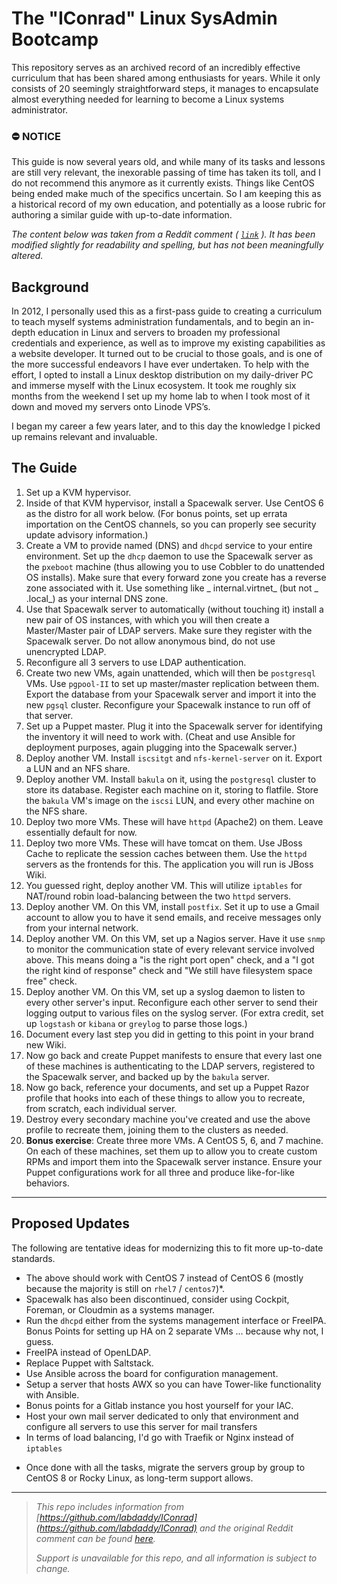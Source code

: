 # The "IConrad" Linux SysAdmin Bootcamp

This repository serves as an archived record of an incredibly effective curriculum that has been shared among enthusiasts for years. While it only consists of 20 seemingly straightforward steps, it manages to encapsulate almost everything needed for learning to become a Linux systems administrator.

### :no_entry: NOTICE

This guide is now several years old, and while many of its tasks and lessons are still very relevant, the inexorable passing of time has taken its toll, and I do not recommend this anymore as it currently exists. Things like CentOS being ended make much of the specifics uncertain. So I am keeping this as a historical record of my own education, and potentially as a loose rubric for authoring a similar guide with up-to-date information.

_The content below was taken from a Reddit comment ( [`link`](https://www.reddit.com/r/linuxadmin/comments/2s924h/comment/cnnw1ma/) ). It has been modified slightly for readability and spelling, but has not been meaningfully altered._

## Background

In 2012, I personally used this as a first-pass guide to creating a curriculum to teach myself systems administration fundamentals, and to begin an in-depth education in Linux and servers to broaden my professional credentials and experience, as well as to improve my existing capabilities as a website developer. It turned out to be crucial to those goals, and is one of the more successful endeavors I have ever undertaken. To help with the effort, I opted to install a Linux desktop distribution on my daily-driver PC and immerse myself with the Linux ecosystem. It took me roughly six months from the weekend I set up my home lab to when I took most of it down and moved my servers onto Linode VPS’s.

I began my career a few years later, and to this day the knowledge I picked up remains relevant and invaluable.


## The Guide
 
1. Set up a KVM hypervisor.
2. Inside of that KVM hypervisor, install a Spacewalk server. Use CentOS 6 as the distro for all work below. (For bonus points, set up errata importation on the CentOS channels, so you can properly see security update advisory information.)
3. Create a VM to provide named (DNS) and `dhcpd` service to your entire environment. Set up the `dhcp` daemon to use the Spacewalk server as the `pxeboot` machine (thus allowing you to use Cobbler to do unattended OS installs). Make sure that every forward zone you create has a reverse zone associated with it. Use something like _ internal.virtnet_ (but not _ .local_) as your internal DNS zone.
4. Use that Spacewalk server to automatically (without touching it) install a new pair of OS instances, with which you will then create a Master/Master pair of LDAP servers. Make sure they register with the Spacewalk server. Do not allow anonymous bind, do not use unencrypted LDAP.
5. Reconfigure all 3 servers to use LDAP authentication.
6. Create two new VMs, again unattended, which will then be `postgresql` VMs. Use `pgpool-II` to set up master/master replication between them. Export the database from your Spacewalk server and import it into the new `pgsql` cluster. Reconfigure your Spacewalk instance to run off of that server.
7. Set up a Puppet master. Plug it into the Spacewalk server for identifying the inventory it will need to work with. (Cheat and use Ansible for deployment purposes, again plugging into the Spacewalk server.)
8. Deploy another VM. Install `iscsitgt` and `nfs-kernel-server` on it. Export a LUN and an NFS share.
9. Deploy another VM. Install `bakula` on it, using the `postgresql` cluster to store its database. Register each machine on it, storing to flatfile. Store the `bakula` VM's image on the `iscsi` LUN, and every other machine on the NFS share.
10. Deploy two more VMs. These will have `httpd` (Apache2) on them. Leave essentially default for now.
11. Deploy two more VMs. These will have tomcat on them. Use JBoss Cache to replicate the session caches between them. Use the `httpd` servers as the frontends for this. The application you will run is JBoss Wiki.
12. You guessed right, deploy another VM. This will utilize `iptables` for NAT/round robin load-balancing between the two `httpd` servers.
13. Deploy another VM. On this VM, install `postfix`. Set it up to use a Gmail account to allow you to have it send emails, and receive messages only from your internal network.
14. Deploy another VM. On this VM, set up a Nagios server. Have it use `snmp` to monitor the communication state of every relevant service involved above. This means doing a "is the right port open" check, and a "I got the right kind of response" check and "We still have filesystem space free" check.
15. Deploy another VM. On this VM, set up a syslog daemon to listen to every other server's input. Reconfigure each other server to send their logging output to various files on the syslog server. (For extra credit, set up `logstash` or `kibana` or `greylog` to parse those logs.)
16. Document every last step you did in getting to this point in your brand new Wiki.
17. Now go back and create Puppet manifests to ensure that every last one of these machines is authenticating to the LDAP servers, registered to the Spacewalk server, and backed up by the `bakula` server.
18. Now go back, reference your documents, and set up a Puppet Razor profile that hooks into each of these things to allow you to recreate, from scratch, each individual server.
19. Destroy every secondary machine you've created and use the above profile to recreate them, joining them to the clusters as needed.
20. **Bonus exercise**: Create three more VMs. A CentOS 5, 6, and 7 machine. On each of these machines, set them up to allow you to create custom RPMs and import them into the Spacewalk server instance. Ensure your Puppet configurations work for all three and produce like-for-like behaviors.

---

## Proposed Updates

The following are tentative ideas for modernizing this to fit more up-to-date standards.

- The above should work with CentOS 7 instead of CentOS 6 (mostly because the majority is still on `rhel7` / `centos7`)*.
- Spacewalk has also been discontinued, consider using Cockpit, Foreman, or Cloudmin as a systems manager.
- Run the `dhcpd` either from the systems management interface or FreeIPA. Bonus Points for setting up HA on 2 separate VMs ... because why not, I guess.
- FreeIPA instead of OpenLDAP.
- Replace Puppet with Saltstack.
- Use Ansible across the board for configuration management.
- Setup a server that hosts AWX so you can have Tower-like functionality with Ansible.
- Bonus points for a Gitlab instance you host yourself for your IAC.
- Host your own mail server dedicated to only that environment and configure all servers to use this server for mail transfers
- In terms of load balancing, I'd go with Traefik or Nginx instead of `iptables`

* Once done with all the tasks, migrate the servers group by group to CentOS 8 or Rocky Linux, as long-term support allows.

---

> _This repo includes information from [https://github.com/labdaddy/IConrad](https://github.com/labdaddy/IConrad) and the original Reddit comment can be found [here](https://www.reddit.com/r/linuxadmin/comments/2s924h/comment/cnnw1ma/)._
> 
> _Support is unavailable for this repo, and all information is subject to change._
